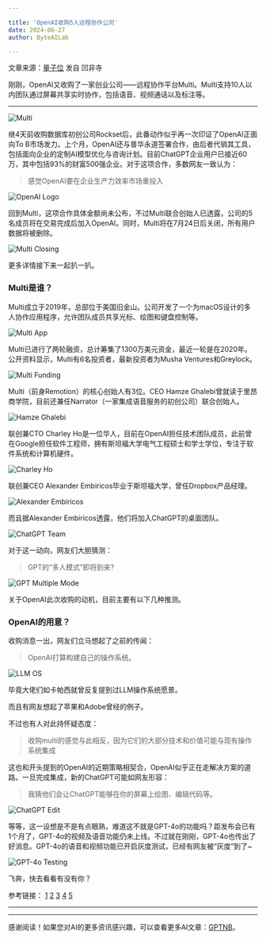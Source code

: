 ```yaml
---

title: 'OpenAI收购5人远程协作公司'
date: 2024-06-27
author: ByteAILab

---
```


文章来源：[量子位](https://mp.weixin.qq.com/s/N6qpzUq--w_rbQsqP9cW4g)
发自 凹非寺

刚刚，OpenAI又收购了一家创业公司——远程协作平台Multi。Multi支持10人以内团队通过屏幕共享实时协作，包括语音、视频通话以及标注等。

---


![Multi](https://appserversrc.8btc.cn/FiMSVWDWP7fsdl_ZVbprgiG6e18H)

继4天前收购数据库初创公司Rockset后，此番动作似乎再一次印证了OpenAI正面向To B市场发力。上个月，OpenAI还与普华永道签署合作，由后者代销其工具，包括面向企业的定制AI模型优化与咨询计划。目前ChatGPT企业用户已接近60万，其中包括93%的财富500强企业。对于这项合作，多数网友一致认为：

> 感觉OpenAI要在企业生产力效率市场重投入

![OpenAI Logo](https://appserversrc.8btc.cn/FstMT2b6To0Fmoym5WGcA15yv70N)

回到Multi，这项合作具体金额尚未公布，不过Multi联合创始人已透露，公司的5名成员将在交易完成后加入OpenAI。同时，Multi将在7月24日后关闭，所有用户数据将被删除。

![Multi Closing](https://appserversrc.8btc.cn/FmiC77yV3RHapdRu-rTa93fUGdbw)

更多详情接下来一起扒一扒。

### Multi是谁？

Multi成立于2019年，总部位于美国旧金山。公司开发了一个为macOS设计的多人协作应用程序，允许团队成员共享光标、绘图和键盘控制等。

![Multi App](https://appserversrc.8btc.cn/FiV7qCjIaXTr3Uqnxd8SQFqQY70V)

Multi已进行了两轮融资，总计筹集了1300万美元资金，最近一轮是在2020年。公开资料显示，Multi有6名投资者，最新投资者为Musha Ventures和Greylock。

![Multi Funding](https://appserversrc.8btc.cn/FnOJNIZtkmqueE5xz-twEPuNmAhE)

Multi（前身Remotion）的核心创始人有3位。CEO Hamze Ghalebi曾就读于里昂商学院，目前还兼任Narrator（一家集成语音服务的初创公司）联合创始人。

![Hamze Ghalebi](https://appserversrc.8btc.cn/Fo7cBCtQTn3XLOK70Y-0RM_WPvPb)

联创兼CTO Charley Ho是一位华人，目前在OpenAI担任技术团队成员，此前曾在Google担任软件工程师，拥有斯坦福大学电气工程硕士和学士学位，专注于软件系统和计算机硬件。

![Charley Ho](https://appserversrc.8btc.cn/FnEs3LrjCx3EO2qLcbCKXm07N4KX)

联创兼CEO Alexander Embiricos毕业于斯坦福大学，曾任Dropbox产品经理。

![Alexander Embiricos](https://appserversrc.8btc.cn/FhB1FzFWk_F4y7RCCU-TGOj2qn9G)

而且据Alexander Embiricos透露，他们将加入ChatGPT的桌面团队。

![ChatGPT Team](https://appserversrc.8btc.cn/FizybhjUY1esRvojiNpPBhDpRNef)

对于这一动向，网友们大胆猜测：

> GPT的“多人模式”即将到来?

![GPT Multiple Mode](https://appserversrc.8btc.cn/FlAB6bBwBCEbZasH9pG5OCCw27s5)

关于OpenAI此次收购的动机，目前主要有以下几种推测。

### OpenAI的用意？

收购消息一出，网友们立马想起了之前的传闻：

> OpenAI打算构建自己的操作系统。

![LLM OS](https://appserversrc.8btc.cn/FrGZn7eMrhOtM457lPKOCaK_CLvn)

毕竟大佬们如卡帕西就曾反复提到过LLM操作系统愿景。

而且有网友想起了苹果和Adobe曾经的例子。

不过也有人对此持怀疑态度：

> 收购multi的感觉与此相反，因为它们的大部分技术和价值可能与现有操作系统集成

这也和开头提到的OpenAI的近期策略相契合，OpenAI似乎正在走解决方案的道路。一旦完成集成，新的ChatGPT可能如网友形容：

> 我猜他们会让ChatGPT能够在你的屏幕上绘图、编辑代码等。

![ChatGPT Edit](https://appserversrc.8btc.cn/FvFHDuI3CRReSz-RPG184yh3RP7m)

等等，这一设想是不是有点眼熟，难道这不就是GPT-4o的功能吗？距发布会已有1个月了，GPT-4o的视频及语音功能仍未上线。不过就在刚刚，GPT-4o也传出了好消息。GPT-4o的语音和视频功能已开启灰度测试，已经有网友被“灰度”到了~

![GPT-4o Testing](https://appserversrc.8btc.cn/FqIrXpy42PcEBUQFnX6PtMeJrhCf)

飞奔，快去看看有没有你？

参考链接：
[1](https://x.com/kimmonismus/status/1805310208664641768)
[2](https://x.com/TommyFalkowski/status/1792617195882615161)
[3](https://x.com/itsandrewgao/status/1805264567548748151)
[4](https://x.com/potatoarecool/status/1805266573172805632)
[5](https://x.com/testingcatalog/status/1805288828938195319)

---
---
感谢阅读！如果您对AI的更多资讯感兴趣，可以查看更多AI文章：[GPTNB](https://gptnb.com)。